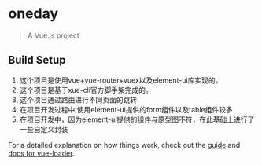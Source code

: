 # oneday

> A Vue.js project

## Build Setup

1. 这个项目是使用vue+vue-router+vuex以及element-ui库实现的。
 2. 这个项目是基于xue-cli官方脚手架完成的。
 3. 这个项目通过路由进行不同页面的跳转
 4. 在项目开发过程中,使用element-ui提供的form组件以及table组件较多
 5. 在项目开发中，因为element-ui提供的组件与原型图不符，在此基础上进行了一些自定义封装

For a detailed explanation on how things work, check out the [guide](http://vuejs-templates.github.io/webpack/) and [docs for vue-loader](http://vuejs.github.io/vue-loader).
